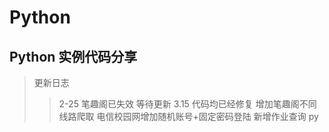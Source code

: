 # Python

## Python 实例代码分享

> 更新日志
>
> > 2-25 笔趣阁已失效 等待更新
> > 3.15 代码均已经修复 增加笔趣阁不同线路爬取 电信校园网增加随机账号+固定密码登陆 新增作业查询 py
